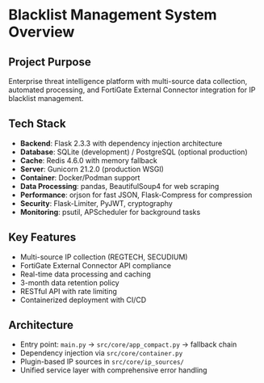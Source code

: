 # Blacklist Management System Overview

## Project Purpose
Enterprise threat intelligence platform with multi-source data collection, automated processing, and FortiGate External Connector integration for IP blacklist management.

## Tech Stack
- **Backend**: Flask 2.3.3 with dependency injection architecture
- **Database**: SQLite (development) / PostgreSQL (optional production)
- **Cache**: Redis 4.6.0 with memory fallback
- **Server**: Gunicorn 21.2.0 (production WSGI)
- **Container**: Docker/Podman support
- **Data Processing**: pandas, BeautifulSoup4 for web scraping
- **Performance**: orjson for fast JSON, Flask-Compress for compression
- **Security**: Flask-Limiter, PyJWT, cryptography
- **Monitoring**: psutil, APScheduler for background tasks

## Key Features
- Multi-source IP collection (REGTECH, SECUDIUM)
- FortiGate External Connector API compliance
- Real-time data processing and caching
- 3-month data retention policy
- RESTful API with rate limiting
- Containerized deployment with CI/CD

## Architecture
- Entry point: `main.py` → `src/core/app_compact.py` → fallback chain
- Dependency injection via `src/core/container.py`
- Plugin-based IP sources in `src/core/ip_sources/`
- Unified service layer with comprehensive error handling